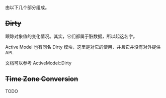 由以下几个部分组成。

## ~~Dirty~~

跟踪对象值的变化情况。其实，它们都属于脏数据，所以起这名字。

Active Model 也有同名 Dirty 模块，这里是对它的使用，并且它并没有对外提供 API.

文档可以参考 ActiveModel::Dirty

## ~~Time Zone Conversion~~

TODO

